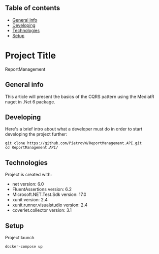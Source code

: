## Table of contents
* [General info](#general-info)
* [Developing](#developing)
* [Technologies](#technologies)
* [Setup](#setup)


# Project Title
 ReportManagement
   
 ## General info
This article will present the basics of the CQRS pattern using the MediatR nuget in .Net 6 package.

## Developing

Here's a brief intro about what a developer must do in order to start developing
the project further:

```shell
git clone https://github.com/PietrovW/ReportManagement.API.git
cd ReportManagement.API/
```

## Technologies
Project is created with:
* net version: 6.0
* FluentAssertions version: 6.2
* Microsoft.NET.Test.Sdk version: 17.0
* xunit version: 2.4
* xunit.runner.visualstudio version: 2.4
* coverlet.collector version: 3.1

## Setup
Project launch
```
docker-compose up
```
